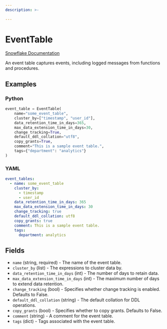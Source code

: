 ```yaml
---
description: >-
  
---
```


# EventTable

[Snowflake Documentation](https://docs.snowflake.com/en/sql-reference/sql/create-event-table)

An event table captures events, including logged messages from functions and procedures.

## Examples

### Python

```python
event_table = EventTable(
    name="some_event_table",
    cluster_by=["timestamp", "user_id"],
    data_retention_time_in_days=365,
    max_data_extension_time_in_days=30,
    change_tracking=True,
    default_ddl_collation="utf8",
    copy_grants=True,
    comment="This is a sample event table.",
    tags={"department": "analytics"}
)
```

### YAML

```yaml
event_tables:
  - name: some_event_table
    cluster_by:
      - timestamp
      - user_id
    data_retention_time_in_days: 365
    max_data_extension_time_in_days: 30
    change_tracking: true
    default_ddl_collation: utf8
    copy_grants: true
    comment: This is a sample event table.
    tags:
      department: analytics
```

## Fields

* `name` (string, required) - The name of the event table.
* `cluster_by` (list) - The expressions to cluster data by.
* `data_retention_time_in_days` (int) - The number of days to retain data.
* `max_data_extension_time_in_days` (int) - The maximum number of days to extend data retention.
* `change_tracking` (bool) - Specifies whether change tracking is enabled. Defaults to False.
* `default_ddl_collation` (string) - The default collation for DDL operations.
* `copy_grants` (bool) - Specifies whether to copy grants. Defaults to False.
* `comment` (string) - A comment for the event table.
* `tags` (dict) - Tags associated with the event table.


